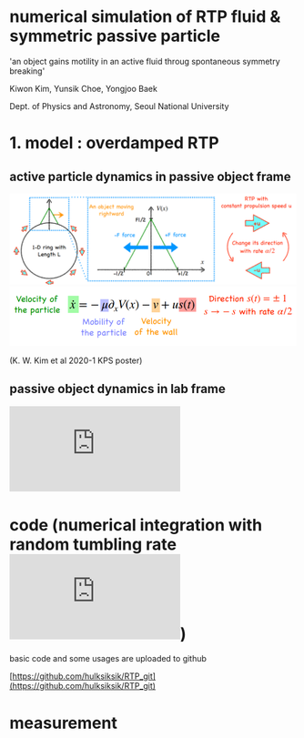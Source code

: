 # numerical simulation of RTP fluid & symmetric passive particle

'an object gains motility in an active fluid throug spontaneous symmetry breaking'

Kiwon Kim, Yunsik Choe, Yongjoo Baek

Dept. of Physics and Astronomy, Seoul National University

# 1. model : overdamped RTP

## active particle dynamics in passive object frame

![model](./image/model.png)
![dynamics](./image/dynamics.png)

(K. W. Kim et al 2020-1 KPS poster)

## passive object dynamics in lab frame

![equation](http://www.sciweavers.org/tex2img.php?eq=%24%24%5Cdot%7BX%7D%20%3D%20-%5Cmu_p%20%5Cpartial_%7BX%7D%7BV%28x-X%29%7D%24%24&bc=White&fc=Black&im=png&fs=24&ff=arev&edit=0)




# code (numerical integration with random tumbling rate ![alpha](http://www.sciweavers.org/tex2img.php?eq=%24%5Calpha%24&bc=White&fc=Black&im=png&fs=30&ff=arev&edit=0))

basic code and some usages are uploaded to github

[https://github.com/hulksiksik/RTP_git](https://github.com/hulksiksik/RTP_git)

# measurement
